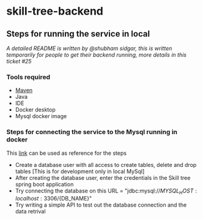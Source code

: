 # skill-tree-backend

## Steps for running the service in local
_A detailed README is written by @shubham sidgar, this is written temporarily for people to get their backend running, more details in this ticket #25_


### Tools required
- [Maven](https://mvnrepository.com/)
- Java
- IDE
- Docker desktop
- Mysql docker image

### Steps for connecting the service to the Mysql running in docker
This [link](https://find10archived.medium.com/how-to-connect-a-mysql-docker-container-with-a-local-spring-boot-application-9366707dce0d) can be used as reference for the steps
- Create a database user with all access to create tables, delete and drop tables [This is for development only in local MySql]
- After creating the database user, enter the credentials in the Skill tree spring boot application
- Try connecting the database on this URL = "jdbc:mysql://${MYSQL_HOST:localhost}:3306/${DB_NAME}"
- Try writing a simple API to test out the database connection and the data retrival
